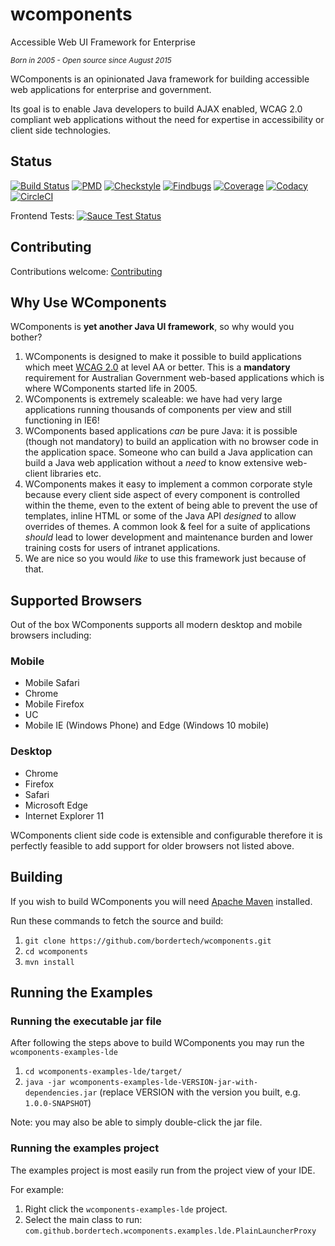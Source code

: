 # wcomponents

Accessible Web UI Framework for Enterprise

*<sup>Born in 2005 - Open source since August 2015</sup>*

WComponents is an opinionated Java framework for building accessible web applications for enterprise and government.

Its goal is to enable Java developers to build AJAX enabled, WCAG 2.0 compliant web applications without the need for expertise in accessibility or client side technologies.

## Status

[![Build Status](https://travis-ci.org/BorderTech/wcomponents.svg?branch=freddie)](https://travis-ci.org/BorderTech/wcomponents)
[![PMD](http://bordertech.github.io/wcomponents/badges/pmd.svg)](http://bordertech.github.io/wcomponents/pmd.html)
[![Checkstyle](http://bordertech.github.io/wcomponents/badges/checkstyle-result.svg)](http://bordertech.github.io/wcomponents/checkstyle-aggregate.html)
[![Findbugs](http://bordertech.github.io/wcomponents/badges/findbugs-report.svg)](http://bordertech.github.io/wcomponents/findbugs-report.html)
[![Coverage](http://bordertech.github.io/wcomponents/badges/coverage-report.svg)](http://bordertech.github.io/wcomponents/coverage-report/index.html)
[![Codacy](https://api.codacy.com/project/badge/grade/7ba92824eb1f4d60abeddf1e72108bbc)](https://www.codacy.com/app/BorderTech/wcomponents)
[![CircleCI](https://circleci.com/gh/BorderTech/wcomponents.svg?style=svg)](https://circleci.com/gh/BorderTech/wcomponents)

Frontend Tests:
[![Sauce Test Status](https://saucelabs.com/browser-matrix/javatech.svg)](https://saucelabs.com/u/javatech)

## Contributing

Contributions welcome: [Contributing](https://github.com/BorderTech/wcomponents/wiki/Contributing)

## Why Use WComponents

WComponents is **yet another Java UI framework**, so why would you bother?

1. WComponents is designed to make it possible to build applications which meet [WCAG 2.0](http://www.w3.org/TR/WCAG20/) at level AA or better. This is a **mandatory** requirement for Australian Government web-based applications which is where WComponents started life in 2005.
2. WComponents is extremely scaleable: we have had very large applications running thousands of components per view and still functioning in IE6!
3. WComponents based applications _can_ be pure Java: it is possible (though not mandatory) to build an application with no browser code in the application space. Someone who can build a Java application can build a Java web application without a _need_ to know extensive web-client libraries etc.
4. WComponents makes it easy to implement a common corporate style because every client side aspect of every component is controlled within the theme, even to the extent of being able to prevent the use of templates, inline HTML or some of the Java API _designed_ to allow overrides of themes. A common look & feel for a suite of applications _should_ lead to lower development and maintenance burden and lower training costs for users of intranet applications.
5. We are nice so you would _like_ to use this framework just because of that.

## Supported Browsers

Out of the box WComponents supports all modern desktop and mobile browsers including:

### Mobile

- Mobile Safari
- Chrome
- Mobile Firefox
- UC
- Mobile IE (Windows Phone) and Edge (Windows 10 mobile)

### Desktop

- Chrome
- Firefox
- Safari
- Microsoft Edge
- Internet Explorer 11

WComponents client side code is extensible and configurable therefore it is perfectly feasible to add support for older browsers not listed above.

## Building

If you wish to build WComponents you will need [Apache Maven](https://maven.apache.org/) installed.

Run these commands to fetch the source and build:

1. `git clone https://github.com/bordertech/wcomponents.git`
2. `cd wcomponents`
3. `mvn install`

## Running the Examples

### Running the executable jar file

After following the steps above to build WComponents you may run the `wcomponents-examples-lde`

1. `cd wcomponents-examples-lde/target/`
2. `java -jar wcomponents-examples-lde-VERSION-jar-with-dependencies.jar` (replace VERSION with the version you built, e.g. `1.0.0-SNAPSHOT`)

Note: you may also be able to simply double-click the jar file.

### Running the examples project

The examples project is most easily run from the project view of your IDE.

For example:

1. Right click the `wcomponents-examples-lde` project.
2. Select the main class to run: `com.github.bordertech.wcomponents.examples.lde.PlainLauncherProxy`
